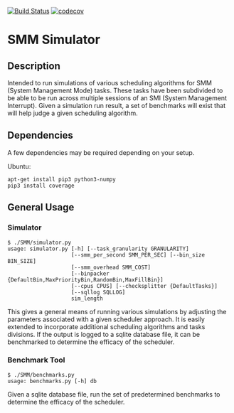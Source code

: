 [![Build Status](https://travis-ci.org/crzysdrs/smmsim.svg?branch=master)](https://travis-ci.org/crzysdrs/smmsim)
[![codecov](https://codecov.io/gh/crzysdrs/smmsim/branch/master/graph/badge.svg)](https://codecov.io/gh/crzysdrs/smmsim)

# SMM Simulator

## Description

Intended to run simulations of various scheduling algorithms for SMM (System Management Mode) tasks. These tasks have been subdivided to be able to be run across multiple sessions of an SMI (System Management Interrupt). Given a simulation run result, a set of benchmarks will exist that will help judge a given scheduling algorithm.

## Dependencies

A few dependencies may be required depending on your setup.

Ubuntu:

```
apt-get install pip3 python3-numpy
pip3 install coverage
```

## General Usage

### Simulator

```
$ ./SMM/simulator.py 
usage: simulator.py [-h] [--task_granularity GRANULARITY]
                    [--smm_per_second SMM_PER_SEC] [--bin_size BIN_SIZE]
                    [--smm_overhead SMM_COST]
                    [--binpacker {DefaultBin,MaxPriorityBin,RandomBin,MaxFillBin}]
                    [--cpus CPUS] [--checksplitter {DefaultTasks}]
                    [--sqllog SQLLOG]
                    sim_length
```

This gives a general means of running various simulations by adjusting the parameters associated with a given scheduler approach. It is easily extended to incorporate additional scheduling algorithms and tasks divisions. If the output is logged to a sqlite database file, it can be benchmarked to determine the efficacy of the scheduler.

### Benchmark Tool

```
$ ./SMM/benchmarks.py
usage: benchmarks.py [-h] db
```

Given a sqlite database file, run the set of predetermined benchmarks to determine the efficacy of the scheduler.
